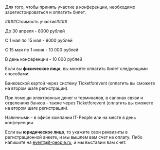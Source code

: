Для того, чтобы принять участие в конференции, необходимо зарегистрироваться и оплатить билет.

####Стоимость участия####

До 30 апреля - 8000 рублей

С 1 мая по 15 мая - 9000 рублей

С 15 мая по 1 июня - 10 000 рублей

В день конференции - 10 000 рублей




Если вы <b>физическое лицо</b>, вы можете оплатить билет следующими способами:

Банковской картой через систему Ticketforevent (оплатить вы сможете на втором шаге регистрации).

При помощи электронных денег и терминалов, в салонах связи и отделениях банков - также через Ticketforevent (оплатить вы сможете на втором шаге регистрации).

Наличными - в офисе компании IT-People или на месте в день конференции.

Если вы <b>юридическое лицо</b>, то укажите свои реквизиты в регистрационной анкете, и мы вышлем вам счет на оплату. Либо напишите на event@it-people.ru, и мы выставим вам счет.

<script type="text/javascript" src="https://pycon.ticketforevent.com/ru/widget/?h=0&s=0"></script>
